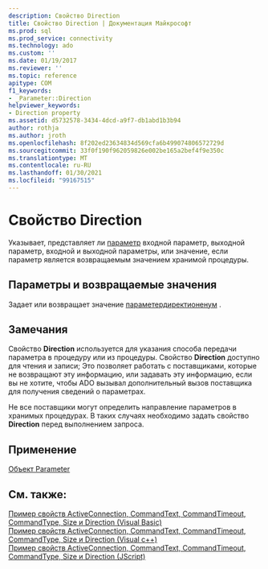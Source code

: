 ```yaml
---
description: Свойство Direction
title: Свойство Direction | Документация Майкрософт
ms.prod: sql
ms.prod_service: connectivity
ms.technology: ado
ms.custom: ''
ms.date: 01/19/2017
ms.reviewer: ''
ms.topic: reference
apitype: COM
f1_keywords:
- _Parameter::Direction
helpviewer_keywords:
- Direction property
ms.assetid: d5732578-3434-4dcd-a9f7-db1abd1b3b94
author: rothja
ms.author: jroth
ms.openlocfilehash: 8f202ed23634834d569cfa6b499074806572729d
ms.sourcegitcommit: 33f0f190f962059826e002be165a2bef4f9e350c
ms.translationtype: MT
ms.contentlocale: ru-RU
ms.lasthandoff: 01/30/2021
ms.locfileid: "99167515"
---
```

# <a name="direction-property"></a>Свойство Direction
Указывает, представляет ли [параметр](../../../ado/reference/ado-api/parameter-object.md) входной параметр, выходной параметр, входной и выходной параметры, или значение, если параметр является возвращаемым значением хранимой процедуры.  
  
## <a name="settings-and-return-values"></a>Параметры и возвращаемые значения  
 Задает или возвращает значение [параметердиректионенум](../../../ado/reference/ado-api/parameterdirectionenum.md) .  
  
## <a name="remarks"></a>Замечания  
 Свойство **Direction** используется для указания способа передачи параметра в процедуру или из процедуры. Свойство **Direction** доступно для чтения и записи; Это позволяет работать с поставщиками, которые не возвращают эту информацию, или задавать эту информацию, если вы не хотите, чтобы ADO вызывал дополнительный вызов поставщика для получения сведений о параметрах.  
  
 Не все поставщики могут определить направление параметров в хранимых процедурах. В таких случаях необходимо задать свойство **Direction** перед выполнением запроса.  
  
## <a name="applies-to"></a>Применение  
 [Объект Parameter](../../../ado/reference/ado-api/parameter-object.md)  
  
## <a name="see-also"></a>См. также:  
 [Пример свойств ActiveConnection, CommandText, CommandTimeout, CommandType, Size и Direction (Visual Basic)](../../../ado/reference/ado-api/activeconnection-commandtext-commandtimeout-commandtype-size-example-vb.md)   
 [Пример свойств ActiveConnection, CommandText, CommandTimeout, CommandType, Size и Direction (Visual c++)](../../../ado/reference/ado-api/activeconnection-commandtext-commandtimeout-commandtype-size-example-vc.md)   
 [Пример свойств ActiveConnection, CommandText, CommandTimeout, CommandType, Size и Direction (JScript)](../../../ado/reference/ado-api/activeconnection-commandtext-timeout-type-size-example-jscript.md)
